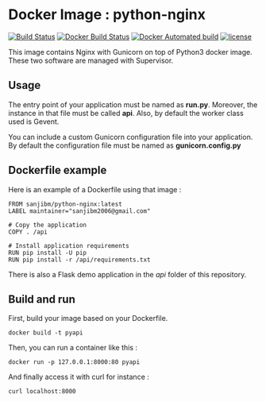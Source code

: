 # Docker Image : python-nginx

[![Build Status](https://travis-ci.org/sanjibm/docker-nginx-server.svg?branch=master)](https://https://travis-ci.com/sanjibm/docker-nginx-server)
[![Docker Build Status](https://img.shields.io/docker/cloud/build/sanjibm/python-nginx.svg)](https://hub.docker.com/r/sanjibm/python-nginx)
[![Docker Automated build](https://img.shields.io/docker/cloud/automated/sanjibm/python-nginx.svg)](https://github.com/sanjibm/docker-nginx-server)
[![license](https://img.shields.io/github/license/sanjibm/docker-nginx-server.svg)](https://github.com/sanjibm/docker-nginx-server/blob/master/LICENSE)


This image contains Nginx with Gunicorn on top of Python3 docker image.
These two software are managed with Supervisor.

## Usage

The entry point of your application must be named as **run.py**. Moreover, the instance in that file must be called **api**.
Also, by default the worker class used is Gevent.

You can include a custom Gunicorn configuration file into your application. By default the configuration file must be named as **gunicorn.config.py**

## Dockerfile example

Here is an example of a Dockerfile using that image :

```
FROM sanjibm/python-nginx:latest
LABEL maintainer="sanjibm2006@gmail.com"

# Copy the application
COPY . /api

# Install application requirements
RUN pip install -U pip
RUN pip install -r /api/requirements.txt
```

There is also a Flask demo application in the *api* folder of this repository.

## Build and run

First, build your image based on your Dockerfile.

```
docker build -t pyapi
```

Then, you can run a container like this :

```
docker run -p 127.0.0.1:8000:80 pyapi
```

And finally access it with curl for instance :

```
curl localhost:8000
```
